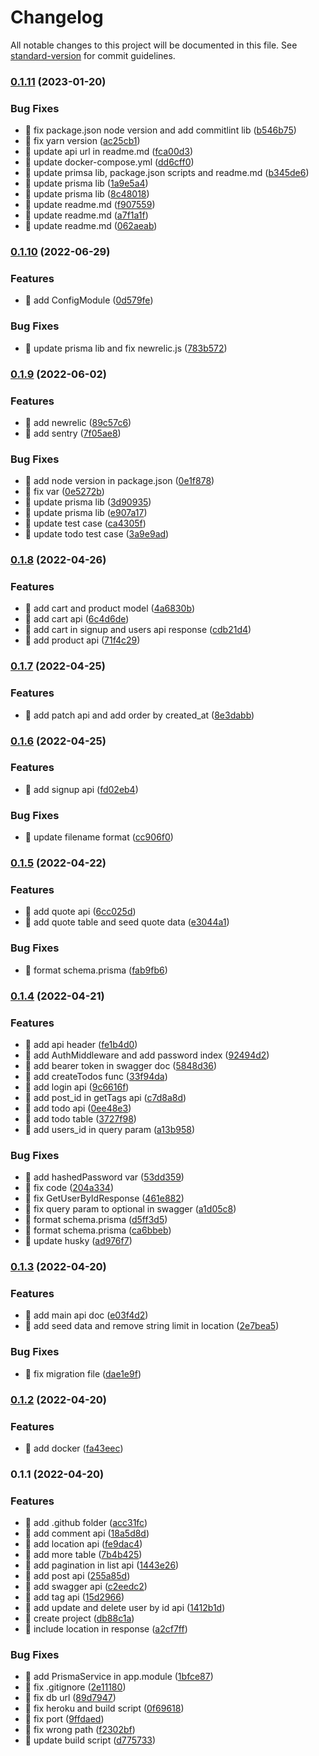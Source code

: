 # Changelog

All notable changes to this project will be documented in this file. See [standard-version](https://github.com/conventional-changelog/standard-version) for commit guidelines.

### [0.1.11](https://github.com/yeukfei02/dummy-api/compare/v0.1.10...v0.1.11) (2023-01-20)


### Bug Fixes

* 🐛 fix package.json node version and add commitlint lib ([b546b75](https://github.com/yeukfei02/dummy-api/commit/b546b757928da02388ce909d4082b627f9912901))
* 🐛 fix yarn version ([ac25cb1](https://github.com/yeukfei02/dummy-api/commit/ac25cb114203c67e7408bf2b230d54fedf56e18e))
* 🐛 update api url in readme.md ([fca00d3](https://github.com/yeukfei02/dummy-api/commit/fca00d3ca169a25c9a3210b6751219550ebbd0c9))
* 🐛 update docker-compose.yml ([dd6cff0](https://github.com/yeukfei02/dummy-api/commit/dd6cff0e71417b323c5b57cb3fc415c17425de59))
* 🐛 update primsa lib, package.json scripts and readme.md ([b345de6](https://github.com/yeukfei02/dummy-api/commit/b345de6ed0ddd355018ceeb247db81887cfac40c))
* 🐛 update prisma lib ([1a9e5a4](https://github.com/yeukfei02/dummy-api/commit/1a9e5a4fbd2873c56198326a340629dd3f769b3f))
* 🐛 update prisma lib ([8c48018](https://github.com/yeukfei02/dummy-api/commit/8c4801872593b5d9347629b7328ec5192b2482f2))
* 🐛 update readme.md ([f907559](https://github.com/yeukfei02/dummy-api/commit/f9075590dbf46990732571ae623e4d69f5e0bd69))
* 🐛 update readme.md ([a7f1a1f](https://github.com/yeukfei02/dummy-api/commit/a7f1a1f77f7cd5c9f3acdfa619438b8a18871301))
* 🐛 update readme.md ([062aeab](https://github.com/yeukfei02/dummy-api/commit/062aeab23f0a1c74983198c3c57b4677b9efa336))

### [0.1.10](https://github.com/yeukfei02/dummy-api/compare/v0.1.9...v0.1.10) (2022-06-29)


### Features

* 🎸 add ConfigModule ([0d579fe](https://github.com/yeukfei02/dummy-api/commit/0d579fe0da4b271871bf09043e83a0e200c1392f))


### Bug Fixes

* 🐛 update prisma lib and fix newrelic.js ([783b572](https://github.com/yeukfei02/dummy-api/commit/783b572a2f0d3323fbf5bb39d482098cbe80cb8d))

### [0.1.9](https://github.com/yeukfei02/dummy-api/compare/v0.1.8...v0.1.9) (2022-06-02)


### Features

* 🎸 add newrelic ([89c57c6](https://github.com/yeukfei02/dummy-api/commit/89c57c69bc2b2fff27192b547b9125e6d798b31f))
* 🎸 add sentry ([7f05ae8](https://github.com/yeukfei02/dummy-api/commit/7f05ae8559f576e0118e68d45d9fb07405811997))


### Bug Fixes

* 🐛 add node version in package.json ([0e1f878](https://github.com/yeukfei02/dummy-api/commit/0e1f8780ab691468a693bc4625154e5236680531))
* 🐛 fix var ([0e5272b](https://github.com/yeukfei02/dummy-api/commit/0e5272b4f66fe0424493a43fe5db8530f78f9aaa))
* 🐛 update prisma lib ([3d90935](https://github.com/yeukfei02/dummy-api/commit/3d90935452af678d173af082bed66a6f1a684225))
* 🐛 update prisma lib ([e907a17](https://github.com/yeukfei02/dummy-api/commit/e907a176becb65fd360864f2e0ad0788737db5fd))
* 🐛 update test case ([ca4305f](https://github.com/yeukfei02/dummy-api/commit/ca4305ff45ffb37b79b55ea27f352e907ee617c9))
* 🐛 update todo test case ([3a9e9ad](https://github.com/yeukfei02/dummy-api/commit/3a9e9add3b4d1aac312b3fdd4e539e7567ea307f))

### [0.1.8](https://github.com/yeukfei02/dummy-api/compare/v0.1.7...v0.1.8) (2022-04-26)


### Features

* 🎸 add cart and product model ([4a6830b](https://github.com/yeukfei02/dummy-api/commit/4a6830be9a418e38bfbdfe6c4d9a49d5feb13a96))
* 🎸 add cart api ([6c4d6de](https://github.com/yeukfei02/dummy-api/commit/6c4d6dec8fe943ce3d5f4db0b7d449f2e14091d0))
* 🎸 add cart in signup and users api response ([cdb21d4](https://github.com/yeukfei02/dummy-api/commit/cdb21d4d532ca74991fc2f39ea52d89b51500848))
* 🎸 add product api ([71f4c29](https://github.com/yeukfei02/dummy-api/commit/71f4c297b2c5db00315e5317c9343c9039f94a69))

### [0.1.7](https://github.com/yeukfei02/dummy-api/compare/v0.1.6...v0.1.7) (2022-04-25)


### Features

* 🎸 add patch api and add order by created_at ([8e3dabb](https://github.com/yeukfei02/dummy-api/commit/8e3dabb4981f0a7da6dfa7ccf95677c1996d5dd1))

### [0.1.6](https://github.com/yeukfei02/dummy-api/compare/v0.1.5...v0.1.6) (2022-04-25)


### Features

* 🎸 add signup api ([fd02eb4](https://github.com/yeukfei02/dummy-api/commit/fd02eb49191ab2ebb4caf7af65d9814e8f9f4e1d))


### Bug Fixes

* 🐛 update filename format ([cc906f0](https://github.com/yeukfei02/dummy-api/commit/cc906f0262c0de5ad35d5190d0652dbfab17e8f9))

### [0.1.5](https://github.com/yeukfei02/dummy-api/compare/v0.1.4...v0.1.5) (2022-04-22)


### Features

* 🎸 add quote api ([6cc025d](https://github.com/yeukfei02/dummy-api/commit/6cc025db0eed135e4b57b3b9c283e07edbe9a23b))
* 🎸 add quote table and seed quote data ([e3044a1](https://github.com/yeukfei02/dummy-api/commit/e3044a1ad94f63700ef415629095c06bd2a4539a))


### Bug Fixes

* 🐛 format schema.prisma ([fab9fb6](https://github.com/yeukfei02/dummy-api/commit/fab9fb6dff68b45d8047c3532dacc5aa11a52576))

### [0.1.4](https://github.com/yeukfei02/dummy-api/compare/v0.1.3...v0.1.4) (2022-04-21)


### Features

* 🎸 add api header ([fe1b4d0](https://github.com/yeukfei02/dummy-api/commit/fe1b4d0c7d7dc7d26e9f1bb75231d53d13c05410))
* 🎸 add AuthMiddleware and add password index ([92494d2](https://github.com/yeukfei02/dummy-api/commit/92494d2f176aa1c85d4c915f6825c218933349a5))
* 🎸 add bearer token in swagger doc ([5848d36](https://github.com/yeukfei02/dummy-api/commit/5848d36899146a31b69e9dff796cfa2ffb14d8de))
* 🎸 add createTodos func ([33f94da](https://github.com/yeukfei02/dummy-api/commit/33f94da07102798c2c40190dffc99f9788068680))
* 🎸 add login api ([9c6616f](https://github.com/yeukfei02/dummy-api/commit/9c6616fa28053fd5db71db70dc28f44bbee66183))
* 🎸 add post_id in getTags api ([c7d8a8d](https://github.com/yeukfei02/dummy-api/commit/c7d8a8d87b380a9678edec63169f7910782e8a78))
* 🎸 add todo api ([0ee48e3](https://github.com/yeukfei02/dummy-api/commit/0ee48e3da7935f620ec2cdda832c888ec51483c4))
* 🎸 add todo table ([3727f98](https://github.com/yeukfei02/dummy-api/commit/3727f985b469e07c6ef24a8414182b046514175d))
* 🎸 add users_id in query param ([a13b958](https://github.com/yeukfei02/dummy-api/commit/a13b9588cb6292f4c161ac08f52be38a073652e6))


### Bug Fixes

* 🐛 add hashedPassword var ([53dd359](https://github.com/yeukfei02/dummy-api/commit/53dd359f1b267cbb52d30c12c682066b1d3ae979))
* 🐛 fix code ([204a334](https://github.com/yeukfei02/dummy-api/commit/204a334746b5aa2f19a71fb55af33a1e42c0c9a7))
* 🐛 fix GetUserByIdResponse ([461e882](https://github.com/yeukfei02/dummy-api/commit/461e8821a1f6ea4861a69a258dd2d84539122ed1))
* 🐛 fix query param to optional in swagger ([a1d05c8](https://github.com/yeukfei02/dummy-api/commit/a1d05c81ad69ec6ef3ebaf3197f4e5788ca634eb))
* 🐛 format schema.prisma ([d5ff3d5](https://github.com/yeukfei02/dummy-api/commit/d5ff3d570f6c995de0c2530869e8763b1554b8d4))
* 🐛 format schema.prisma ([ca6bbeb](https://github.com/yeukfei02/dummy-api/commit/ca6bbebf732a1312cdedbbe13da76c938e14610b))
* 🐛 update husky ([ad976f7](https://github.com/yeukfei02/dummy-api/commit/ad976f71646d012611fe0f07187eeae8d1bbc615))

### [0.1.3](https://github.com/yeukfei02/dummy-api/compare/v0.1.2...v0.1.3) (2022-04-20)


### Features

* 🎸 add main api doc ([e03f4d2](https://github.com/yeukfei02/dummy-api/commit/e03f4d210d54d22c6b7bb3c7ca5c93b28e6f14c2))
* 🎸 add seed data and remove string limit in location ([2e7bea5](https://github.com/yeukfei02/dummy-api/commit/2e7bea54e86bd7285d2f26e53de816d3312a8731))


### Bug Fixes

* 🐛 fix migration file ([dae1e9f](https://github.com/yeukfei02/dummy-api/commit/dae1e9f37c61a3127cc2190c6a14e8c09c39af18))

### [0.1.2](https://github.com/yeukfei02/dummy-api/compare/v0.1.1...v0.1.2) (2022-04-20)


### Features

* 🎸 add docker ([fa43eec](https://github.com/yeukfei02/dummy-api/commit/fa43eec719e10880a0a77f88ead0c7634fde70d5))

### 0.1.1 (2022-04-20)


### Features

* 🎸 add .github folder ([acc31fc](https://github.com/yeukfei02/dummy-api/commit/acc31fca4037846ae3f132bc85358d9304ffbefd))
* 🎸 add comment api ([18a5d8d](https://github.com/yeukfei02/dummy-api/commit/18a5d8dfe0bd3e0d75cd3dbd28a75b5cabee7078))
* 🎸 add location api ([fe9dac4](https://github.com/yeukfei02/dummy-api/commit/fe9dac438e5f68c0f4df06f2ddbced9833866eaf))
* 🎸 add more table ([7b4b425](https://github.com/yeukfei02/dummy-api/commit/7b4b425edaa1fb9e68009dc91feda4186c8e6c9e))
* 🎸 add pagination in list api ([1443e26](https://github.com/yeukfei02/dummy-api/commit/1443e266f31722298dc2c4184a2eb7b651c9c8cf))
* 🎸 add post api ([255a85d](https://github.com/yeukfei02/dummy-api/commit/255a85dc6e59ced06f591680cccb3b611677a23a))
* 🎸 add swagger api ([c2eedc2](https://github.com/yeukfei02/dummy-api/commit/c2eedc2d8fd87f53ea499c4543b858f54ff1ec6c))
* 🎸 add tag api ([15d2966](https://github.com/yeukfei02/dummy-api/commit/15d2966f96acbcc232e5e775705865fc82c02cc0))
* 🎸 add update and delete user by id api ([1412b1d](https://github.com/yeukfei02/dummy-api/commit/1412b1decf47976027a7922cc7bbdd44e60fafd0))
* 🎸 create project ([db88c1a](https://github.com/yeukfei02/dummy-api/commit/db88c1af239b1db46e7c7ee141d454957efb7baf))
* 🎸 include location in response ([a2cf7ff](https://github.com/yeukfei02/dummy-api/commit/a2cf7ff977aa82afa4e20723757c884451ef2bd5))


### Bug Fixes

* 🐛 add PrismaService in app.module ([1bfce87](https://github.com/yeukfei02/dummy-api/commit/1bfce87a3283b839f06812728b6c222e2e1fb3dc))
* 🐛 fix .gitignore ([2e11180](https://github.com/yeukfei02/dummy-api/commit/2e11180cfb06dabca1eedec76da586c0be47367c))
* 🐛 fix db url ([89d7947](https://github.com/yeukfei02/dummy-api/commit/89d7947c774e7ad5d3818aabb28cb37853b7aab9))
* 🐛 fix heroku and build script ([0f69618](https://github.com/yeukfei02/dummy-api/commit/0f696183609cb99ddcad2cb98b907913d036e62a))
* 🐛 fix port ([9ffdaed](https://github.com/yeukfei02/dummy-api/commit/9ffdaede67b209950ee84b48299ff33ab96af2f6))
* 🐛 fix wrong path ([f2302bf](https://github.com/yeukfei02/dummy-api/commit/f2302bf2739a198219f7a16749b7055bacb0f858))
* 🐛 update build script ([d775733](https://github.com/yeukfei02/dummy-api/commit/d7757332acc2c25e3f8254ccaa894840f1dafe40))
